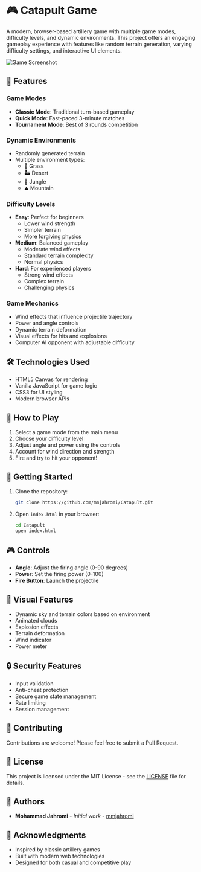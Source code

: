# 🎮 Catapult Game

A modern, browser-based artillery game with multiple game modes, difficulty levels, and dynamic environments. This project offers an engaging gameplay experience with features like random terrain generation, varying difficulty settings, and interactive UI elements.

![Game Screenshot](screenshots/gameplay.png)

## 🚀 Features

### Game Modes
- **Classic Mode**: Traditional turn-based gameplay
- **Quick Mode**: Fast-paced 3-minute matches
- **Tournament Mode**: Best of 3 rounds competition

### Dynamic Environments
- Randomly generated terrain
- Multiple environment types:
  - 🌱 Grass
  - 🏜️ Desert
  - 🌴 Jungle
  - ⛰️ Mountain

### Difficulty Levels
- **Easy**: Perfect for beginners
  - Lower wind strength
  - Simpler terrain
  - More forgiving physics
- **Medium**: Balanced gameplay
  - Moderate wind effects
  - Standard terrain complexity
  - Normal physics
- **Hard**: For experienced players
  - Strong wind effects
  - Complex terrain
  - Challenging physics

### Game Mechanics
- Wind effects that influence projectile trajectory
- Power and angle controls
- Dynamic terrain deformation
- Visual effects for hits and explosions
- Computer AI opponent with adjustable difficulty

## 🛠️ Technologies Used

- HTML5 Canvas for rendering
- Vanilla JavaScript for game logic
- CSS3 for UI styling
- Modern browser APIs

## 🎯 How to Play

1. Select a game mode from the main menu
2. Choose your difficulty level
3. Adjust angle and power using the controls
4. Account for wind direction and strength
5. Fire and try to hit your opponent!

## 🚀 Getting Started

1. Clone the repository:
   ```bash
   git clone https://github.com/mmjahromi/Catapult.git
   ```

2. Open `index.html` in your browser:
   ```bash
   cd Catapult
   open index.html
   ```

## 🎮 Controls

- **Angle**: Adjust the firing angle (0-90 degrees)
- **Power**: Set the firing power (0-100)
- **Fire Button**: Launch the projectile

## 🎨 Visual Features

- Dynamic sky and terrain colors based on environment
- Animated clouds
- Explosion effects
- Terrain deformation
- Wind indicator
- Power meter

## 🔒 Security Features

- Input validation
- Anti-cheat protection
- Secure game state management
- Rate limiting
- Session management

## 🤝 Contributing

Contributions are welcome! Please feel free to submit a Pull Request.

## 📝 License

This project is licensed under the MIT License - see the [LICENSE](LICENSE) file for details.

## 👥 Authors

- **Mohammad Jahromi** - *Initial work* - [mmjahromi](https://github.com/mmjahromi)

## 🙏 Acknowledgments

- Inspired by classic artillery games
- Built with modern web technologies
- Designed for both casual and competitive play
